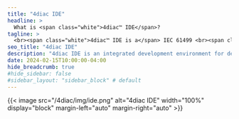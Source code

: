 ```yaml
---
title: "4diac IDE"
headline: > 
  What is <span class="white">4diac™ IDE</span>?
tagline: >
  <br><span class="white">4diac™ IDE is a</span> IEC 61499 <br><span class="white">Compliant Development Environment</span>.
seo_title: "4diac IDE"
description: "4diac IDE is an integrated development environment for developing distributed control applications according to the models of IEC 61499. For modelled applications and application components (IEC 61499 function blocks) code is gneerated and they can be downaloded to distributed field devices according."
date: 2024-02-15T10:00:00-04:00
hide_breadcrumb: true
#hide_sidebar: false
#sidebar_layout: "sidebar_block" # default
---
```




{{< image src="/4diac/img/ide.png" alt="4diac IDE" width="100%" display="block" margin-left="auto" margin-right="auto" >}}